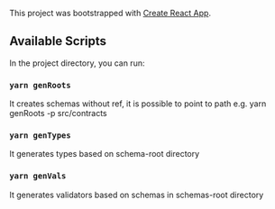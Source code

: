 This project was bootstrapped with [Create React App](https://github.com/facebook/create-react-app).

## Available Scripts

In the project directory, you can run:

### `yarn genRoots`
 It creates schemas without ref, it is possible to point to path e.g. yarn genRoots -p src/contracts
 
 ### `yarn genTypes`
 It generates types based on schema-root directory
 
 ### `yarn genVals` 
 It generates validators based on schemas in schemas-root directory
